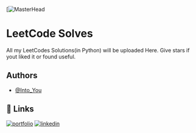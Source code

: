 
[![MasterHead](https://www.wallpaperflare.com/spider-man-film-emma-stone-peter-parker-andrew-garfield-wallpaper-tytqg/)


# LeetCode Solves

All my LeetCodes Solutions(in Python) will be uploaded Here.
Give stars if yout liked it or found useful.


## Authors

- [@Into_You](https://leetcode.com/Into_You/)


## 🔗 Links
[![portfolio](https://img.shields.io/badge/my_portfolio-000?style=for-the-badge&logo=ko-fi&logoColor=white)](https://into-y0u.github.io/Portfolio1/)
[![linkedin](https://img.shields.io/badge/linkedin-0A66C2?style=for-the-badge&logo=linkedin&logoColor=white)](https://www.linkedin.com/in/arghyadev-sarkar/)


